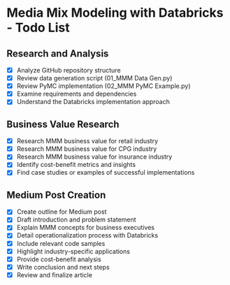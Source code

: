 # Media Mix Modeling with Databricks - Todo List

## Research and Analysis
- [x] Analyze GitHub repository structure
- [x] Review data generation script (01_MMM Data Gen.py)
- [x] Review PyMC implementation (02_MMM PyMC Example.py)
- [x] Examine requirements and dependencies
- [x] Understand the Databricks implementation approach

## Business Value Research
- [x] Research MMM business value for retail industry
- [x] Research MMM business value for CPG industry
- [x] Research MMM business value for insurance industry
- [x] Identify cost-benefit metrics and insights
- [x] Find case studies or examples of successful implementations

## Medium Post Creation
- [x] Create outline for Medium post
- [x] Draft introduction and problem statement
- [x] Explain MMM concepts for business executives
- [x] Detail operationalization process with Databricks
- [x] Include relevant code samples
- [x] Highlight industry-specific applications
- [x] Provide cost-benefit analysis
- [x] Write conclusion and next steps
- [x] Review and finalize article
